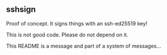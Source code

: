sshsign
-------

Proof of concept. It signs things with an ssh-ed25519 key!

This is not good code. Please do not depend on it.

This README is a message and part of a system of messages...

